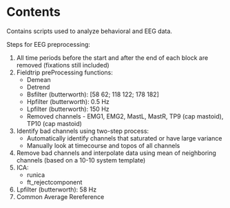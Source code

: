 # Contents

Contains scripts used to analyze behavioral and EEG data.


Steps for EEG preprocessing:

1. All time periods before the start and after the end of each block are removed (fixations still included)
2. Fieldtrip preProcessing functions:
    - Demean
    - Detrend
    - Bsfilter (butterworth): [58 62; 118 122; 178 182]
    - Hpfilter (butterworth): 0.5 Hz
    - Lpfilter (butterworth): 150 Hz 
    - Removed channels - EMG1, EMG2, MastL, MastR, TP9 (cap mastoid), TP10 (cap mastoid) 
3. Identify bad channels using two-step process: 
    - Automatically identify channels that saturated or have large variance
    - Manually look at timecourse and topos of all channels
4. Remove bad channels and interpolate data using mean of neighboring channels (based on a 10-10 system template) 
5. ICA:
    - runica
    - ft_rejectcomponent
6. Lpfilter (butterworth): 58 Hz
7. Common Average Rereference

